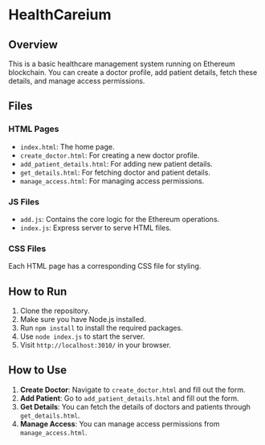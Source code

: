 # HealthCareium
## Overview

This is a basic healthcare management system running on Ethereum blockchain. You can create a doctor profile, add patient details, fetch these details, and manage access permissions.

## Files

### HTML Pages

- `index.html`: The home page.
- `create_doctor.html`: For creating a new doctor profile.
- `add_patient_details.html`: For adding new patient details.
- `get_details.html`: For fetching doctor and patient details.
- `manage_access.html`: For managing access permissions.

### JS Files

- `add.js`: Contains the core logic for the Ethereum operations.
- `index.js`: Express server to serve HTML files.

### CSS Files

Each HTML page has a corresponding CSS file for styling.

## How to Run

1. Clone the repository.
2. Make sure you have Node.js installed.
3. Run `npm install` to install the required packages.
4. Use `node index.js` to start the server.
5. Visit `http://localhost:3010/` in your browser.

## How to Use

1. **Create Doctor**: Navigate to `create_doctor.html` and fill out the form.
2. **Add Patient**: Go to `add_patient_details.html` and fill out the form.
3. **Get Details**: You can fetch the details of doctors and patients through `get_details.html`.
4. **Manage Access**: You can manage access permissions from `manage_access.html`.


